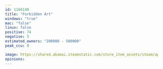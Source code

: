 ```yaml
---
id: 1166140
title: "Forbidden Art"
windows: "true"
mac: "false"
linux: false
positive: 74
negative: 5
estimated_owners: "200000 - 500000"
peak_ccu: 0

image: https://shared.akamai.steamstatic.com/store_item_assets/steam/apps/1166140/header.jpg?t=1729575706
opinions:
---
```

